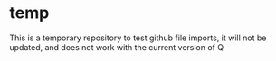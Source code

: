 # temp

This is a temporary repository to test github file imports, it will not be updated, and does not work with the current version of Q
